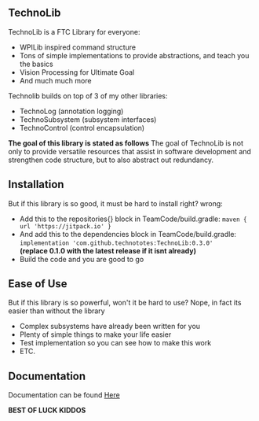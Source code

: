 ## TechnoLib

TechnoLib is a FTC Library for everyone:
 - WPILib inspired command structure
 - Tons of simple implementations to provide abstractions, and teach you the basics
 - Vision Processing for Ultimate Goal
 - And much much more
 
 Technolib builds on top of 3 of my other libraries:
 - TechnoLog (annotation logging)
 - TechnoSubsystem (subsystem interfaces)
 - TechnoControl (control encapsulation)
 
**The goal of this library is stated as follows**
 The goal of TechnoLib is not only to provide versatile resources that assist in software development and strengthen code structure, but to also abstract out redundancy.
 
## Installation
But if this library is so good, it must be hard to install right? wrong:
 - Add this to the repositories{} block in TeamCode/build.gradle: 
   ```maven { url 'https://jitpack.io' }```
 - And add this to the dependencies block in TeamCode/build.gradle: 
   ```implementation 'com.github.technototes:TechnoLib:0.3.0'```    
   **(replace 0.1.0 with the latest release if it isnt already)**
 - Build the code and you are good to go
 
## Ease of Use
But if this library is so powerful, won't it be hard to use?
Nope, in fact its easier than without the library
 - Complex subsystems have already been written for you
 - Plenty of simple things to make your life easier
 - Test implementation so you can see how to make this work
 - ETC.
## Documentation
Documentation can be found [Here](https://technototes.github.io/TechnoLib)
 
**BEST OF LUCK KIDDOS**

